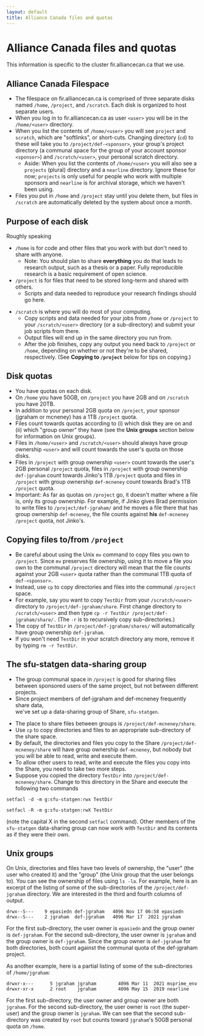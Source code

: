 ```yaml
---
layout: default
title: Alliance Canada files and quotas
---
```


# Alliance Canada files and quotas

This information is specific to the cluster fir.alliancecan.ca 
that we use.

## Alliance Canada Filespace

* The filespace on fir.alliancecan.ca is comprised of three separate disks named `/home`, `/project`, and `/scratch`. Each disk is organized to host separate users.
* When you log in to fir.alliancecan.ca 
as user `<user>` you will be in the `/home/<user>` directory.
* When you list the contents of `/home/<user>` you will see `project` and `scratch`, which are "softlinks", or short-cuts. Changing directory (`cd`) to these will take you to `/project/def-<sponsor>`, your group's project directory (a communal space for the group of your account sponsor `<sponsor>`)  and `/scratch/<user>`, your personal scratch directory.
    * Aside: When you list the contents of `/home/<user>` you will also see a `projects` (plural) directory and a `nearline` directory. Ignore these for now; `projects` is only useful for people
    who work with multiple sponsors and  `nearline` is for archival storage, which we haven't been using.
* Files you put in `/home` and `/project` stay until you delete them, but files in `/scratch` are automatically deleted by the system about once a month. 

## Purpose of each disk

Roughly speaking
* `/home` is for code and other files that you work with but don't need to share with anyone.
    * Note: You should plan to share **everything** you do that leads
    to research output, such as a thesis or a paper. Fully reproducible research is a basic
    requirement of open science.
* `/project` is for files that need to be stored long-term and shared with others.
    * Scripts and data needed to reproduce your research findings should go here. 
 <!--   * Most of the research we do should be saved in the Graham and McNeney group's shared directory. See the **sfu-statgen datasharing group** below. -->
* `/scratch` is where you will do most of your computing. 
    * Copy scripts and data needed for your jobs from `/home` or `/project` to your `/scratch/<user>` directory (or a sub-directory) and submit your job scripts from there. 
    * Output files will end up in the same directory you run from. 
    * After the job finishes, copy any output you need back to `/project` or `/home`, depending on whether or not they're to be shared, respectively. (See **Copying to `/project`** below for tips on copying.)

## Disk quotas

* You have quotas on each disk. 
* On `/home` you have 50GB, on `/project` you have 2GB and on `/scratch` you have 20TB. 
* In addition to your personal 2GB quota on `/project`, your sponsor (jgraham or mcneney) has a 1TB `/project` quota. 
* Files count towards quotas according to (i) which disk they are on and (ii) which "group owner" they have (see the **Unix groups** section below for information on Unix groups).
* Files in `/home/<user>` and `/scratch/<user>` should always have group ownership `<user>` and will count towards the user's quota on those disks.
* Files in `/project` with group ownership `<user>` count towards the user's 2GB personal `/project` quota, files in `/project` with group ownership `def-jgraham` count towards Jinko's 1TB `/project` quota and files in `/project` with group ownership `def-mcneney` count towards Brad's 1TB `/project` quota.
* Important: As far as quotas on `/project` go, it doesn't 
    matter where a file is, only
    its group ownership. For example, if Jinko gives Brad permission to 
    write files to `/project/def-jgraham/` and he moves a file there 
    that has group ownership `def-mcneney`, the file counts against 
    **his** `def-mcneney` `/project` quota, not Jinko's.


## Copying files to/from `/project`

* Be careful about using the Unix `mv` command to copy files you own to `/project`. Since `mv` preserves file ownership, using it to move a file you own to the communal `/project` directory will mean that the file counts against your 2GB `<user>` quota rather than the communal 1TB quota of `def-<sponsor>`. 
* Instead, use `cp` to copy directories and files into the communal `/project` space.
* For example, say you want to copy `TestDir` from your `/scratch/<user>`
directory to `/project/def-jgraham/share`. First change directory to
`/scratch/<user>`
and then type `cp -r TestDir /project/def-jgraham/share/.` (The `-r` 
is to recursively copy sub-directories.)
* The copy of  `TestDir` in `/project/def-jgraham/shares/` will
automatically have group ownership `def-jgraham`.
* If you won't need `TestDir` in your scratch directory any more, remove it 
by typing `rm -r TestDir`.


## The sfu-statgen data-sharing group

* The group communal space in `/project` is good for sharing files between
sponsored users of the same project, but not between different projects.
* Since project members of def-jgraham and def-mcneney frequently share data,  
we've set up a data-sharing group of Share, `sfu-statgen`.
<!--* Using special tools developed by Alliance Canada we can set 
the file permissions of files that we'd like to share between
groups.-->
* The place to share files between groups is `/project/def-mcneney/share`.
* Use `cp` to copy directories and files to an appropriate 
sub-directory of the share space. 
* By default, the directories and files you copy to the Share  `/project/def-mcneney/share` will have group ownership `def-mcneney`, 
but nobody but you will be able to read, write and execute them.
* To allow other users to read, write and execute the files you copy into the Share, you need to take two more steps.
* Suppose you copied the directory `TestDir` into `/project/def-mcneney/share`. Change to this directory in the Share
and execute the following two commands
```
setfacl -d -m g:sfu-statgen:rwx TestDir
```
```
setfacl -R -m g:sfu-statgen:rwX TestDir
```

(note the capital X in the second `setfacl` command).  Other members of the `sfu-statgen` data-sharing
group can now work with `TestDir` and its contents as if they were their own.

## Unix groups 

On Unix, directories and files have two levels of ownership, the "user" 
(the user who created it) and the "group" 
(the Unix group that the user belongs to). You can see 
the ownership of files using `ls -la`. For example, 
here is an excerpt of the listing of some of the sub-directories
of the `/project/def-jgraham` directory.
We are interested in the third and fourth columns of output.
```
drwx--S---    9 epasiedn def-jgraham   4096 Nov 17 06:58 epasiedn
drwx--S---    2 jgraham  def-jgraham   4096 Mar 17  2021 jgraham
```
For the first sub-directory, the user owner is `epasiedn` and the group owner is `def-jgraham`. 
For the second sub-directory, the user owner is `jgraham` and the group owner is `def-jgraham`. 
Since the group owner is `def-jgraham` for both directories, both count against the communal
quota of the def-jgraham project.

As another example, here is a partial listing of some of the sub-directories of `/home/jgraham`:
```
drwxr-x---      5 jgraham jgraham        4096 Mar 11  2021 msprime_env
drwxr-xr-x      2 root    jgraham        4096 May 15  2019 nearline
```
For the first sub-directory, the user owner and group owner are both `jgraham`. For the second
sub-directory, the user owner is `root` (the super-user) and the group owner is `jgraham`.
We can see that the second sub-directory was created by `root` but counts toward `jgraham`'s 50GB personal
quota on `/home`.
   
